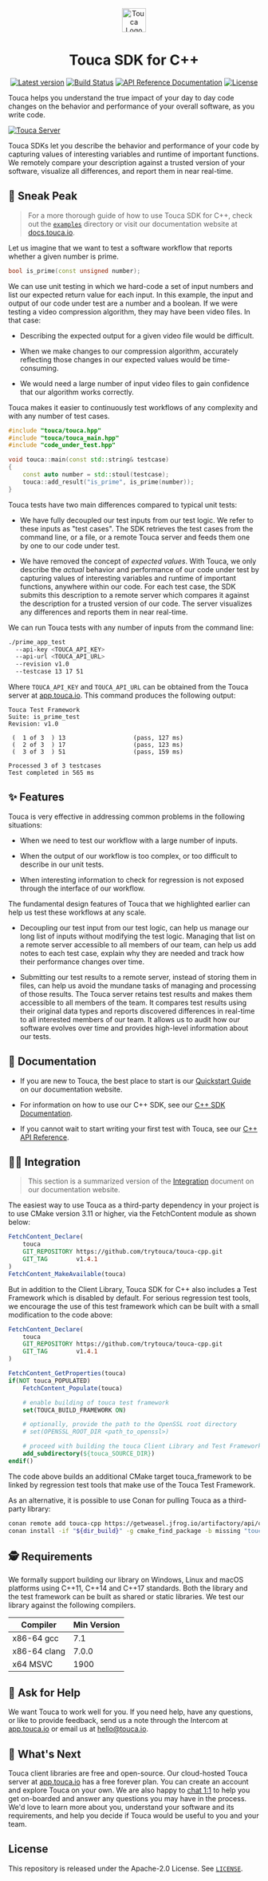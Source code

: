 <div align="center">
  <a href="https://touca.io" target="_blank" rel="noopener">
    <img alt="Touca Logo" height="48px" src="https://touca.io/logo/touca-logo-w-text.svg" />
  </a>
  <h1>Touca SDK for C++</h1>
  <p>
    <a href="https://github.com/trytouca/touca-cpp/releases" target="_blank" rel="noopener"><img alt="Latest version" src="https://img.shields.io/github/v/release/trytouca/touca-cpp" /></a>
    <a href="https://github.com/trytouca/touca-cpp/actions" target="_blank" rel="noopener"><img alt="Build Status" src="https://img.shields.io/github/workflow/status/trytouca/touca-cpp/touca-cpp-main" /></a>
    <a href="https://touca-cpp.readthedocs.io/" target="_blank" rel="noopener"><img alt="API Reference Documentation" src="https://readthedocs.org/projects/touca-cpp/badge/?version=latest" /></a>
    <a href="https://github.com/trytouca/touca-cpp/blob/main/LICENSE" target="_blank" rel="noopener"><img alt="License" src="https://img.shields.io/github/license/trytouca/touca-cpp" /></a>
  </p>
</div>

Touca helps you understand the true impact of your day to day code changes
on the behavior and performance of your overall software, as you write code.

[![Touca Server](https://touca-public-assets.s3.us-east-2.amazonaws.com/touca-screenshot-suite-page.png)](https://touca-public-assets.s3.us-east-2.amazonaws.com/touca-screenshot-suite-page.png)

Touca SDKs let you describe the behavior and performance of your code by
capturing values of interesting variables and runtime of important functions.
We remotely compare your description against a trusted version of your
software, visualize all differences, and report them in near real-time.

## 👀 Sneak Peak

> For a more thorough guide of how to use Touca SDK for C++, check out the
> [`examples`][cpp-examples] directory or visit our documentation website at
> [docs.touca.io](https://docs.touca.io).

Let us imagine that we want to test a software workflow that reports
whether a given number is prime.

```cpp
bool is_prime(const unsigned number);
```

We can use unit testing in which we hard-code a set of input numbers
and list our expected return value for each input. In this example,
the input and output of our code under test are a number and a boolean.
If we were testing a video compression algorithm, they may have been
video files. In that case:

*   Describing the expected output for a given video file would be difficult.

*   When we make changes to our compression algorithm, accurately reflecting
    those changes in our expected values would be time-consuming.

*   We would need a large number of input video files to gain confidence that
    our algorithm works correctly.

Touca makes it easier to continuously test workflows of any complexity
and with any number of test cases.

```cpp
#include "touca/touca.hpp"
#include "touca/touca_main.hpp"
#include "code_under_test.hpp"

void touca::main(const std::string& testcase)
{
    const auto number = std::stoul(testcase);
    touca::add_result("is_prime", is_prime(number));
}
```

Touca tests have two main differences compared to typical unit tests:

*   We have fully decoupled our test inputs from our test logic. We refer to
    these inputs as "test cases". The SDK retrieves the test cases from the
    command line, or a file, or a remote Touca server and feeds them one by one
    to our code under test.

*   We have removed the concept of *expected values*. With Touca, we only
    describe the *actual* behavior and performance of our code under test
    by capturing values of interesting variables and runtime of important
    functions, anywhere within our code.
    For each test case, the SDK submits this description to a remote server
    which compares it against the description for a trusted version of our code.
    The server visualizes any differences and reports them in near real-time.

We can run Touca tests with any number of inputs from the command line:

```bash
./prime_app_test
  --api-key <TOUCA_API_KEY>
  --api-url <TOUCA_API_URL>
  --revision v1.0
  --testcase 13 17 51
```

Where `TOUCA_API_KEY` and `TOUCA_API_URL` can be obtained from the
Touca server at [app.touca.io](https://app.touca.io).
This command produces the following output:

```text
Touca Test Framework
Suite: is_prime_test
Revision: v1.0

 (  1 of 3  ) 13                   (pass, 127 ms)
 (  2 of 3  ) 17                   (pass, 123 ms)
 (  3 of 3  ) 51                   (pass, 159 ms)

Processed 3 of 3 testcases
Test completed in 565 ms
```

## ✨ Features

Touca is very effective in addressing common problems in the following
situations:

*   When we need to test our workflow with a large number of inputs.

*   When the output of our workflow is too complex, or too difficult
    to describe in our unit tests.

*   When interesting information to check for regression is not exposed
    through the interface of our workflow.

The fundamental design features of Touca that we highlighted earlier
can help us test these workflows at any scale.

*   Decoupling our test input from our test logic, can help us manage our
    long list of inputs without modifying the test logic. Managing that list
    on a remote server accessible to all members of our team, can help us add
    notes to each test case, explain why they are needed and track how their
    performance changes over time.

*   Submitting our test results to a remote server, instead of storing them
    in files, can help us avoid the mundane tasks of managing and processing
    of those results. The Touca server retains test results and makes them
    accessible to all members of the team. It compares test results using
    their original data types and reports discovered differences in real-time
    to all interested members of our team. It allows us to audit how our
    software evolves over time and provides high-level information about
    our tests.

## 📖 Documentation

*   If you are new to Touca, the best place to start is our
    [Quickstart Guide][docs-quickstart] on our documentation website.

*   For information on how to use our C++ SDK,
    see our [C++ SDK Documentation][docs-cpp].

*   If you cannot wait to start writing your first test with Touca,
    see our [C++ API Reference][docs-cpp-api].

## 🧑‍🔧 Integration

> This section is a summarized version of the [Integration][docs-cpp-installing]
> document on our documentation website.

The easiest way to use Touca as a third-party dependency in your project is
to use CMake version 3.11 or higher, via the FetchContent module as shown below:

```cmake
FetchContent_Declare(
    touca
    GIT_REPOSITORY https://github.com/trytouca/touca-cpp.git
    GIT_TAG        v1.4.1
)
FetchContent_MakeAvailable(touca)
```

But in addition to the Client Library, Touca SDK for C++ also includes a
Test Framework which is disabled by default. For serious regression test
tools, we encourage the use of this test framework which can be built with
a small modification to the code above:

```cmake
FetchContent_Declare(
    touca
    GIT_REPOSITORY https://github.com/trytouca/touca-cpp.git
    GIT_TAG        v1.4.1
)

FetchContent_GetProperties(touca)
if(NOT touca_POPULATED)
    FetchContent_Populate(touca)

    # enable building of touca test framework
    set(TOUCA_BUILD_FRAMEWORK ON)

    # optionally, provide the path to the OpenSSL root directory
    # set(OPENSSL_ROOT_DIR <path_to_openssl>)

    # proceed with building the touca Client Library and Test Framework.
    add_subdirectory(${touca_SOURCE_DIR})
endif()
```

The code above builds an additional CMake target touca_framework to be linked
by regression test tools that make use of the Touca Test Framework.

As an alternative, it is possible to use Conan for pulling Touca as a
third-party library:

```bash
conan remote add touca-cpp https://getweasel.jfrog.io/artifactory/api/conan/touca-cpp
conan install -if "${dir_build}" -g cmake_find_package -b missing "touca/1.4.1@_/_"
```

## 🕵️ Requirements

We formally support building our library on Windows, Linux and macOS platforms
using C++11, C++14 and C++17 standards. Both the library and the test framework
can be built as shared or static libraries. We test our library against the
following compilers.

| Compiler     | Min Version |
| --------     | ----------- |
| x86-64 gcc   | 7.1         |
| x86-64 clang | 7.0.0       |
| x64 MSVC     | 1900        |

## 🙋 Ask for Help

We want Touca to work well for you. If you need help, have any questions, or
like to provide feedback, send us a note through the Intercom at
[app.touca.io](https://app.touca.io) or email us at <hello@touca.io>.

## 🚀 What's Next

Touca client libraries are free and open-source. Our cloud-hosted Touca server
at [app.touca.io](https://app.touca.io) has a free forever plan. You can create an account and
explore Touca on your own. We are also happy to [chat 1:1][calendly] to help
you get on-boarded and answer any questions you may have in the process.
We'd love to learn more about you, understand your software and its requirements,
and help you decide if Touca would be useful to you and your team.

## License

This repository is released under the Apache-2.0 License. See [`LICENSE`][license].

[calendly]: https://calendly.com/ghorbanzade/30min

[license]: https://github.com/trytouca/touca-cpp/blob/main/LICENSE

[cpp-examples]: https://github.com/trytouca/touca-cpp/tree/main/examples

[docs-quickstart]: https://docs.touca.io/basics/quickstart

[docs-cpp]: https://docs.touca.io/sdk/cpp

[docs-cpp-api]: https://app.touca.io/docs/clients/cpp/api.html

[docs-cpp-installing]: https://docs.touca.io/sdk/cpp/installing
